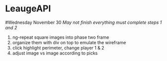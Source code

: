 # LeaugeAPI

#Wednesday November 30
*May not finish everything must complete steps 1 and 2*
1. ng-repeat square images into phase two frame
2. organize them with div on top to emulate the wireframe
3. click highlight perimeter, change player 1 & 2
4. adjust image vs image according to picks
